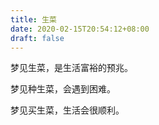 ```yaml
---
title: 生菜
date: 2020-02-15T20:54:12+08:00
draft: false
---
```


梦见生菜，是生活富裕的预兆。

梦见种生菜，会遇到困难。

梦见买生菜，生活会很顺利。

